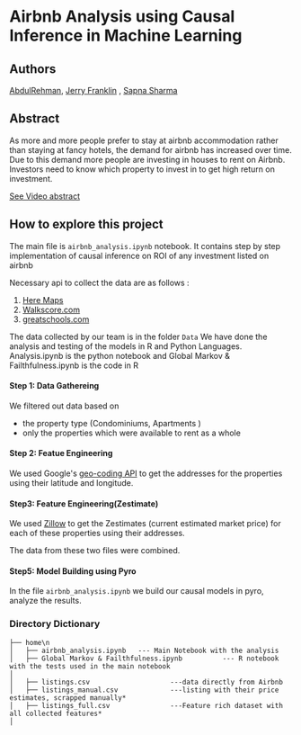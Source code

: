 

# Airbnb Analysis using Causal Inference in Machine Learning

## Authors
[AbdulRehman](https://www.linkedin.com/in/abdulrehman1997/), [Jerry Franklin](https://www.linkedin.com/in/jerry-adams-franklin/) ,  [Sapna Sharma](https://www.linkedin.com/in/sapnasharma22/)

## Abstract

As more and more people prefer to stay at airbnb accommodation rather than staying at fancy hotels, the demand for airbnb has increased over time. Due to this demand more people are investing in houses to rent on Airbnb. Investors need to know which property to invest in to get high return on investment.


[See Video abstract](https://youtu.be) 
  
  
## How to explore this project

The main file is  `airbnb_analysis.ipynb` notebook. It contains step by step implementation of causal inference on ROI of any investment listed on airbnb 

Necessary api to collect the data are as follows :
1. [Here Maps](https://developer.here.com/)
1. [Walkscore.com](https://www.walkscore.com/professional/walk-score-apis.php)
1. [greatschools.com](https://www.greatschools.org/api/request-api-key)

The data collected by our team is in the folder `Data`
We have done the analysis and testing of the models in R and Python Languages.
Analysis.ipynb is the python notebook and
Global Markov & Failthfulness.ipynb is the code in R

#### Step 1: Data Gathereing
We filtered out data based on
- the property type (Condominiums, Apartments )
- only the properties which were available to rent as a whole 
#### Step 2: Featue Engineering
We used Google's [geo-coding API](https://developers.google.com/maps/documentation/geocoding/start?utm_source=google&utm_medium=cpc&utm_campaign=FY18-Q2-global-demandgen-paidsearchonnetworkhouseads-cs-maps_contactsal_saf&utm_content=text-ad-none-none-DEV_c-CRE_315916117595-ADGP_Hybrid+%7C+AW+SEM+%7C+BKWS+~+Google+Maps+Geocoding+API-KWID_43700039136946117-kwd-300650646186-userloc_9004054&utm_term=KW_google%20geocoding%20api-ST_google+geocoding+api&gclid=CjwKCAjwnIr1BRAWEiwA6GpwNYs9HqeKeAm07opBtifC1HqKtl2GTBfPIQz2365hvhJp4v2jhtcbxhoCVbIQAvD_BwE)
to get the addresses for the properties using their latitude and longitude. 

#### Step3: Feature Engineering(Zestimate)
We used [Zillow](https://www.zillow.com) to get the Zestimates (current estimated market price) for each of these properties using their addresses. 

The data from these two files were combined. 

#### Step5: Model Building using Pyro

In the file `airbnb_analysis.ipynb` we build our causal models in pyro, analyze the results.

### Directory Dictionary

```
├── home\n
│   ├── airbnb_analysis.ipynb   --- Main Notebook with the analysis
│   ├── Global Markov & Failthfulness.ipynb  		 --- R notebook with the tests used in the main notebook
│   
│   ├── listings.csv        			---data directly from Airbnb
│   ├── listings_manual.csv 			---listing with their price estimates, scrapped manually*
│   ├── listings_full.csv   			---Feature rich dataset with all collected features*
│   
```
